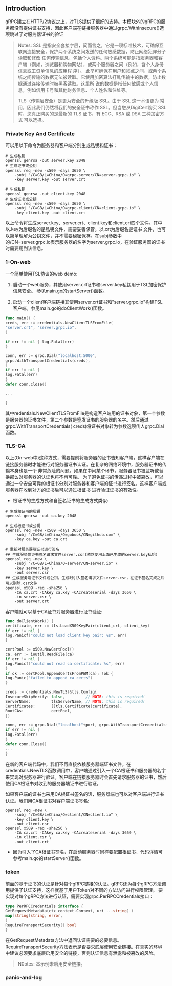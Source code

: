 ## Introduction

gRPC建立在HTTP/2协议之上，对TLS提供了很好的支持。本模块外的gRPC的服务都没有提供证书支持，因此客户端在链接服务器中通过grpc.WithInsecure()选 项跳过了对服务器证书的验证

> Notes: SSL 是指安全套接字层，简而言之，它是一项标准技术，可确保互联网连接安全，保护两个系统之间发送的任何敏感数据，防止网络犯罪分子读取和修改
> 任何传输信息，包括个人资料。两个系统可能是指服务器和客户端（例如，浏览器和购物网站），或两个服务器之间（例如，含个人身份信息或工资单信息的应用程
> 序）。 此举可确保在用户和站点之间，或两个系统之间传输的数据无法被读取。它使用加密算法打乱传输中的数据，防止数据通过连接传输时被黑客读取。这里所
> 说的数据是指任何敏感或个人信息，例如信用卡号和其他财务信息、个人姓名和住址等。
>
> TLS（传输层安全）是更为安全的升级版 SSL。由于 SSL 这一术语更为
> 常用，因此我们仍然将我们的安全证书称作 SSL。但当您从DigiCert购买 SSL 时，您真正购买的是最新的 TLS 证书，有 ECC、RSA 或 DSA 三种加密方式
> 可以选择。

### Private Key And Certificate

可以用以下命令为服务器和客户端分别生成私钥和证书：

````shell
# 生成私钥
openssl genrsa -out server.key 2048
# 生成证书或公钥
openssl req -new -x509 -days 3650 \
    -subj "/C=GB/L=China/O=grpc-server/CN=server.grpc.io" \
    -key server.key -out server.crt

# 生成私钥
openssl genrsa -out client.key 2048
# 生成证书或公钥
openssl req -new -x509 -days 3650 \
    -subj "/C=GB/L=China/O=grpc-client/CN=client.grpc.io" \
    -key client.key -out client.crt
````

以上命令将生成server.key、server.crt、client.key和client.crt四个文件。其中以.key为后缀名的是私钥文件，需要妥善保管。以.crt为后缀名是证书
文件，也可以简单理解为公钥文件，并不需要秘密保存。在subj参数中的/CN=server.grpc.io表示服务器的名字为server.grpc.io，在验证服务器的证书时需要用到该信息。

### 1-On-web

一个简单使用TSL协议的web demo:

1. 启动一个web服务，其使用server.crt证书和server.key私钥用于TSL加密保护信息安全。 参见main.go的startServer()函数。

2. 启动一个client客户端链接其使用server.crt证书和"server.grpc.io"构建TSL客户端。参见main.go的doClientWork()函数。

````go
func main() {
creds, err := credentials.NewClientTLSFromFile(
"server.crt", "server.grpc.io",
)

if err != nil { log.Fatal(err)
}

conn, err := grpc.Dial("localhost:5000",
grpc.WithTransportCredentials(creds),
)
if err != nil {
log.Fatal(err)
}
defer conn.Close()

...

}
````

其中redentials.NewClientTLSFromFile是构造客户端用的证书对象，第一个参数是服务器的证书文件，第二个参数是签发证书的服务器的名字。然后通过grpc.WithTransportCredentials(
creds)将证书对象转为参数选项传人grpc.Dial函数。

### TLS-CA

以上(On-web中)这种方式，需要提前将服务器的证书告知客户端，这样客户端在链接服务器时才能进行对服务器证书认证。在复杂的网络环境中，服务器证书的传输本身也是一个
非常危险的问题。如果在中间某个环节，服务器证书被监听或替换那么对服务器的认证也将不再可靠。 为了避免证书的传递过程中被篡改，可以通过一个安全可靠的根证书分别对服务器和客户端的证书进行签名。这样客户端或服务器在收到对方的证书后可以通过根证书
进行验证证书的有效性。

- 根证书的生成方式和自签名证书的生成方式类似:

```shell
# 生成根证书的私钥
openssl genrsa -out ca.key 2048

# 生成根证书或公钥
openssl req -new -x509 -days 3650 \
    -subj "/C=GB/L=China/O=gobook/CN=github.com" \
    -key ca.key -out ca.crt
    
# 重新对服务器端证书进行签名
## 生成服务端证书签名请求文件server.csr(依然使用上面已生成的server.key私钥)
openssl req -new \
    -subj "/C=GB/L=China/O=server/CN=server.io" \
    -key server.key \
    -out server.csr
## 生成服务端证书文件或公钥，生成时引入签名请求文件server.csr，在证书签名完成之后可以删除.csr文件
openssl x509 -req -sha256 \
    -CA ca.crt -CAkey ca.key -CAcreateserial -days 3650 \
    -in server.csr \
    -out server.crt    
```

客户端就可以基于CA证书对服务器进行证书验证:

```go
func doClientWork() {
certificate, err := tls.LoadX509KeyPair(client_crt, client_key)
if err != nil {
log.Panicf("could not load client key pair: %s", err)
}

certPool := x509.NewCertPool()
ca, err := ioutil.ReadFile(ca)
if err != nil {
log.Panicf("could not read ca certificate: %s", err)
}
if ok := certPool.AppendCertsFromPEM(ca); !ok {
log.Panic("failed to append ca certs")
}

creds := credentials.NewTLS(&tls.Config{
InsecureSkipVerify: false,         // NOTE: this is required!
ServerName:         tlsServerName, // NOTE: this is required!
Certificates:       []tls.Certificate{certificate},
RootCAs:            certPool,
})

conn, err := grpc.Dial("localhost"+port, grpc.WithTransportCredentials(creds))
if err != nil {
log.Fatal(err)
}
defer conn.Close()
...
}
```

在新的客户端代码中，我们不再直接依赖服务器端证书文件。在credentials.NewTLS函数调用中，客户端通过引入一个CA根证书和服务器的名字来实现对服务器进行验证。客户端在链接服务器时会首先请求服务器的证书，然后使用CA根证书对收到的服务器端证书进行验证。

如果客户端的证书也采用CA根证书签名的话，服务器端也可以对客户端进行证书认证。我们用CA根证书对客户端证书签名:

```shell
openssl req -new \
    -subj "/C=GB/L=China/O=client/CN=client.io" \
    -key client.key \
    -out client.csr
openssl x509 -req -sha256 \
    -CA ca.crt -CAkey ca.key -CAcreateserial -days 3650 \
    -in client.csr \
    -out client.crt
```

- 因为引入了CA根证书签名，在启动服务器时同样要配置根证书，代码详情可参考main.go的startServer()函数。

### token

前面的基于证书的认证是针对每个gRPC链接的认证。gRPC还为每个gRPC方法调用提供了认证支持，这样就基于用户Token对不同的方法访问进行权限管理。
要实现对每个gRPC方法进行认证，需要实现grpc.PerRPCCredentials接口：

```go
type PerRPCCredentials interface {
GetRequestMetadata(ctx context.Context, uri ...string) (
map[string]string, error,
)
RequireTransportSecurity() bool
}
```

在GetRequestMetadata方法中返回认证需要的必要信息。RequireTransportSecurity方法表示是否要求底层使用安全链接。在真实的环境中建议必须要求底层启用安全的链接，否则认证信息有泄露和被篡改的风险。

> N0otes: 本示例未启用安全链接。

### panic-and-log